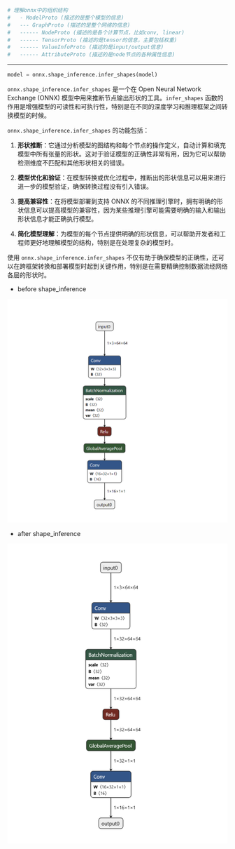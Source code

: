 ```python
# 理解onnx中的组织结构
#   - ModelProto (描述的是整个模型的信息)
#   --- GraphProto (描述的是整个网络的信息)
#   ------ NodeProto (描述的是各个计算节点，比如conv, linear)
#   ------ TensorProto (描述的是tensor的信息，主要包括权重)
#   ------ ValueInfoProto (描述的是input/output信息)
#   ------ AttributeProto (描述的是node节点的各种属性信息)
```

---

```python
model = onnx.shape_inference.infer_shapes(model)
```

`onnx.shape_inference.infer_shapes` 是一个在 Open Neural Network Exchange (ONNX) 模型中用来推断节点输出形状的工具。`infer_shapes` 函数的作用是增强模型的可读性和可执行性，特别是在不同的深度学习和推理框架之间转换模型的时候。

`onnx.shape_inference.infer_shapes` 的功能包括：

1. **形状推断**：它通过分析模型的图结构和每个节点的操作定义，自动计算和填充模型中所有张量的形状。这对于验证模型的正确性非常有用，因为它可以帮助检测维度不匹配和其他形状相关的错误。

2. **模型优化和验证**：在模型转换或优化过程中，推断出的形状信息可以用来进行进一步的模型验证，确保转换过程没有引入错误。

3. **提高兼容性**：在将模型部署到支持 ONNX 的不同推理引擎时，拥有明确的形状信息可以提高模型的兼容性，因为某些推理引擎可能需要明确的输入和输出形状信息才能正确执行模型。

4. **简化模型理解**：为模型的每个节点提供明确的形状信息，可以帮助开发者和工程师更好地理解模型的结构，特别是在处理复杂的模型时。

使用 `onnx.shape_inference.infer_shapes` 不仅有助于确保模型的正确性，还可以在跨框架转换和部署模型时起到关键作用，特别是在需要精确控制数据流经网络各层的形状时。

- before shape_inference

![image-20240216184413312](./assets/image-20240216184413312.png)

- after shape_inference

![image-20240216184438635](./assets/image-20240216184438635.png)
